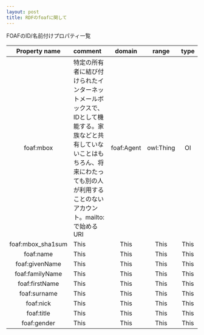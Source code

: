 ```yaml
---
layout: post
title: RDFのfoafに関して
---
```


FOAFのID/名前付けプロパティ一覧


|  Property name  | comment | domain | range | type |
|:---------------:|:--------|:------:|:-----:|:----:|
|    foaf:mbox    | 特定の所有者に結び付けられたインターネットメールボックスで、IDとして機能する。家族などと共有していないことはもちろん、将来にわたっても別の人が利用することのないアカウント。mailto:で始めるURI|foaf:Agent|owl:Thing  |OI|
|foaf:mbox_sha1sum|   This  |  This  | This  | This |
|    foaf:name    |   This  |  This  | This  | This |
| foaf:givenName  |   This  |  This  | This  | This |
| foaf:familyName |   This  |  This  | This  | This |
|  foaf:firstName |   This  |  This  | This  | This |
|  foaf:surname   |   This  |  This  | This  | This |
|    foaf:nick    |   This  |  This  | This  | This |
|    foaf:title   |   This  |  This  | This  | This |
|   foaf:gender   |   This  |  This  | This  | This |
